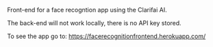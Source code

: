 Front-end for a face recogntion app using the Clarifai AI.

The back-end will not work locally, there is no API key stored.

To see the app go to: https://facerecognitionfrontend.herokuapp.com/